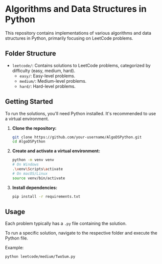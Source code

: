 # Algorithms and Data Structures in Python

This repository contains implementations of various algorithms and data structures in Python, primarily focusing on LeetCode problems.

## Folder Structure

*   `leetcode/`: Contains solutions to LeetCode problems, categorized by difficulty (easy, medium, hard).
    *   `easy/`: Easy-level problems.
    *   `medium/`: Medium-level problems.
    *   `hard/`: Hard-level problems.

## Getting Started

To run the solutions, you'll need Python installed. It's recommended to use a virtual environment.

1.  **Clone the repository:**
    ```bash
    git clone https://github.com/your-username/AlgoDSPython.git
    cd AlgoDSPython
    ```

2.  **Create and activate a virtual environment:**
    ```bash
    python -m venv venv
    # On Windows
    .\venv\Scripts\activate
    # On macOS/Linux
    source venv/bin/activate
    ```

3.  **Install dependencies:**
    ```bash
    pip install -r requirements.txt
    ```

## Usage

Each problem typically has a `.py` file containing the solution.

To run a specific solution, navigate to the respective folder and execute the Python file.

Example:

```bash
python leetcode/medium/TwoSum.py
```
